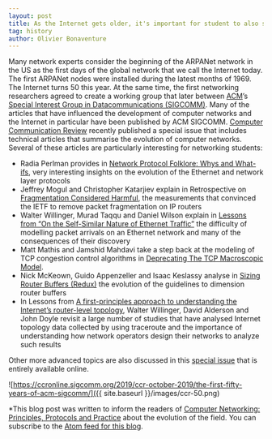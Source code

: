 ```yaml
---
layout: post
title: As the Internet gets older, it's important for student to also study its history
tag: history
author: Olivier Bonaventure
---
```


Many network experts consider the beginning of the ARPANet network in the US as the first days of the global network that we call the Internet today. The first ARPANet nodes were installed during the latest months of 1969. The Internet turns 50 this year. At the same time, the first networking researchers agreed to create a working group that later between [ACM](https://www.acm.org)’s [Special Interest Group in Datacommunications (SIGCOMM)](https://www.sigcomm.org). Many of the articles that have influenced the development of computer networks and the Internet in particular have been published by ACM SIGCOMM. [Computer Communication Review](https://ccronline.sigcomm.org) recently published a special issue that includes technical articles that summarise the evolution of computer networks. Several of these articles are particularly interesting for networking students:

* Radia Perlman provides in [Network Protocol Folklore: Whys and What-ifs](https://ccronline.sigcomm.org/2019/ccr-october-2019/network-protocol-folklore/), very interesting insights on the evolution of the Ethernet and network layer protocols
* Jeffrey Mogul and Christopher Katarjiev explain in Retrospective on [Fragmentation Considered Harmful](https://ccronline.sigcomm.org/2019/ccr-october-2019/retrospective-on-fragmentation-considered-harmful/), the measurements that convinced the IETF to remove packet fragmentation on IP routers
* Walter Willinger, Murad Taqqu and Daniel Wilson explain in [Lessons from “On the Self-Similar Nature of Ethernet Traffic”](https://ccronline.sigcomm.org/2019/ccr-october-2019/lessons-from-on-the-self-similar-nature-of-ethernet-traffic/) the difficulty of modelling packet arrivals on an Ethernet network and many of the consequences of their discovery
* Matt Mathis and Jamshid Mahdavi take a step back at the modeling of TCP congestion control algorithms in [Deprecating The TCP Macroscopic Model](https://ccronline.sigcomm.org/2019/ccr-october-2019/deprecating-the-tcp-macroscopic-model/). 
* Nick McKeown, Guido Appenzeller and Isaac Keslassy analyse in [Sizing Router Buffers (Redux)](https://ccronline.sigcomm.org/2019/ccr-october-2019/sizing-router-buffers-redux/) the evolution of the guidelines to dimension router buffers
* In Lessons from [A first-principles approach to understanding the Internet’s router-level topology](https://ccronline.sigcomm.org/2019/ccr-october-2019/lessons-from-a-first-principles-approach-to-understanding-the-internets-router-level-topology/), Walter Willinger, David Alderson and John Doyle revisit a large number of studies that have analysed Internet topology data collected by using traceroute and the importance of understanding how network operators design their networks to analyze such results 

Other more advanced topics are also discussed in this [special issue](https://ccronline.sigcomm.org/2019/ccr-october-2019/the-first-fifty-years-of-acm-sigcomm/) that is entirely available online. 

![https://ccronline.sigcomm.org/2019/ccr-october-2019/the-first-fifty-years-of-acm-sigcomm/]({{ site.baseurl }}/images/ccr-50.png)


*This blog post was written to inform the readers of [Computer Networking: Principles, Protocols and Practice](https://www.computer-networking.info) about the evolution of the field. You can subscribe to the [Atom feed for this blog](http://blog.computer-networking.info/feed.xml). 